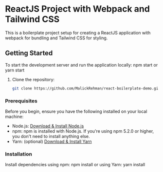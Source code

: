 # ReactJS Project with Webpack and Tailwind CSS

This is a boilerplate project setup for creating a ReactJS application with webpack for bundling and Tailwind CSS for styling.

## Getting Started
To start the development server and run the application locally:
npm start
or
yarn start
1. Clone the repository:

   ```bash
   git clone https://github.com/MalickRehman/react-boilerplate-demo.git

### Prerequisites

Before you begin, ensure you have the following installed on your local machine:

- Node.js: [Download & Install Node.js](https://nodejs.org/)
- npm: npm is installed with Node.js. If you're using npm 5.2.0 or higher, you don't need to install anything else.
- Yarn: (optional) [Download & Install Yarn](https://yarnpkg.com/)

### Installation
Install dependencies using npm:
npm install
or using Yarn:
yarn install
